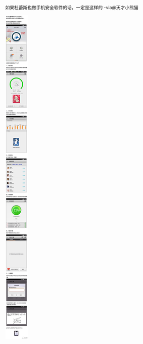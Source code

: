 


如果杜蕾斯也做手机安全软件的话，一定是这样的 -via@天才小熊猫

![1352a818e6c34c1781e24aa1ba04ad25.jpg](https://raw.githubusercontent.com/wxlzmt/cdn1/master/ext/qw/groups/40049/1352a818e6c34c1781e24aa1ba04ad25.jpg)



